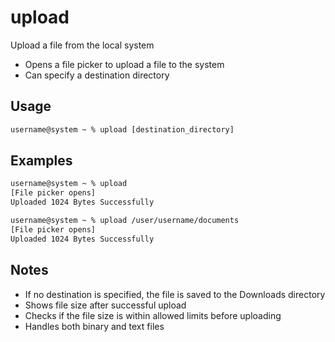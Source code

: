 # upload

Upload a file from the local system

- Opens a file picker to upload a file to the system
- Can specify a destination directory

## Usage

```txt
username@system ~ % upload [destination_directory]
```

## Examples

```txt
username@system ~ % upload
[File picker opens]
Uploaded 1024 Bytes Successfully

username@system ~ % upload /user/username/documents
[File picker opens]
Uploaded 1024 Bytes Successfully
```

## Notes

- If no destination is specified, the file is saved to the Downloads directory
- Shows file size after successful upload
- Checks if the file size is within allowed limits before uploading
- Handles both binary and text files
